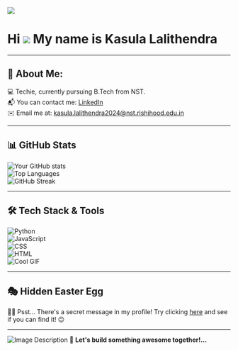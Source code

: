 <img src = "https://user-images.githubusercontent.com/74038190/225813708-98b745f2-7d22-48cf-9150-083f1b00d6c9.gif"></src>


# Hi ![](https://user-images.githubusercontent.com/18350557/176309783-0785949b-9127-417c-8b55-ab5a4333674e.gif) My name is Kasula Lalithendra

---

## 🚀 About Me:
💻 Techie, currently pursuing B.Tech from NST.  
📬 You can contact me: [LinkedIn](https://www.linkedin.com/in/kasula-lalithendra-1b90b7323/)  
✉️ Email me at: [kasula.lalithendra2024@nst.rishihood.edu.in](mailto:kasula.lalithendra2024@nst.rishihood.edu.in)

---

## 📊 GitHub Stats
![Your GitHub stats](https://github-readme-stats.vercel.app/api?username=yourusername&show_icons=true&theme=radical)  
![Top Languages](https://github-readme-stats.vercel.app/api/top-langs/?username=yourusername&layout=compact&theme=dracula)  
![GitHub Streak](https://github-readme-streak-stats.herokuapp.com/?user=yourusername&theme=dark)

---

## 🛠️ Tech Stack & Tools
![Python](https://img.shields.io/badge/Python-3776AB?style=for-the-badge&logo=python&logoColor=white)  
![JavaScript](https://img.shields.io/badge/JavaScript-F7DF1E?style=for-the-badge&logo=javascript&logoColor=black)  
![CSS](https://img.shields.io/badge/CSS-1572B6?style=for-the-badge&logo=css3&logoColor=white)  
![HTML](https://img.shields.io/badge/HTML-E34F26?style=for-the-badge&logo=html5&logoColor=white)  
![Cool GIF](https://user-images.githubusercontent.com/74038190/216649421-9e9387cc-b2d3-4375-97e2-f4c43373d3ae.gif)



---

## 🎭 Hidden Easter Egg
🕵️‍♂️ Psst... There's a secret message in my profile! Try clicking [here](https://github.com/Lalith0024/Capstone-Project-1) and see if you can find it! 😉

---




![Image Description](https://user-images.githubusercontent.com/74038190/216120981-b9507c36-0e04-4469-8e27-c99271b45ba5.png)
🚀 **Let's build something awesome together!...**





<!--
**Lalith0024/Lalith0024** is a ✨ _special_ ✨ repository because its `README.md` (this file) appears on your GitHub profile.

Here are some ideas to get you started:

- 🔭 I’m currently working on ...
- 🌱 I’m currently learning ...
- 👯 I’m looking to collaborate on ...
- 🤔 I’m looking for help with ...
- 💬 Ask me about ...
- 📫 How to reach me: ...
- 😄 Pronouns: ...
- ⚡ Fun fact: ...
-->
